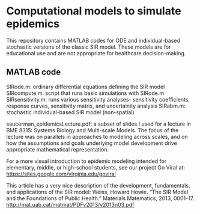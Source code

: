 # Computational models to simulate epidemics

This repository contains MATLAB codes for ODE and individual-based stochastic versions of the classic SIR model. These models are for educational use and are not appropriate for healthcare decision-making.

## MATLAB code
SIRode.m:     ordinary differential equations defining the SIR model
SIRcompute.m: script that runs basic simulations with SIRode.m
SIRsensitivity.m: runs various sensitivity analyses- sensitivity coefficients, response curves, sensitivity matrix, and uncertainity analysis
SIRabm.m: stochastic individual-based SIR model (non-spatial)

saucerman_epidemicsLecture.pdf: a subset of slides I used for a lecture in BME 8315: Systems Biology and Multi-scale Models. The focus of the lecture was on parallels in approaches to modeling across scales, and on how the assumptions and goals underlying model development drive appropriate mathematical representation.

For a more visual introduction to epidemic modeling intended for elementary, middle, or high-school students, see our project Go Viral at:
https://sites.google.com/virginia.edu/goviral

This article has a very nice description of the development, fundamentals, and applications of the SIR model:
Weiss, Howard Howie. “The SIR Model and the Foundations of Public Health.” Materials Matematics, 2013, 0001–17. http://mat.uab.cat/matmat/PDFv2013/v2013n03.pdf
